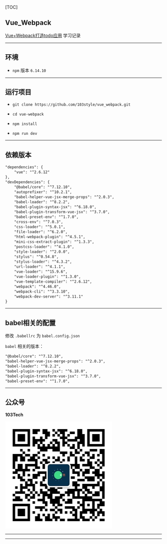 [TOC]

## Vue_Webpack

[Vue+Webpack打造todo应用](https://www.imooc.com/learn/935) 学习记录

---

## 环境
* `npm` 版本 `6.14.10`

---


## 运行项目
* `git clone https://github.com/103style/vue_webpack.git`

* `cd vue-webpack`

* `npm install`

* `npm run dev`


---

## 依赖版本
```
"dependencies": {
    "vue": "^2.6.12"
},
"devDependencies": {
    "@babel/core": "^7.12.10",
    "autoprefixer": "^10.2.1",
    "babel-helper-vue-jsx-merge-props": "^2.0.3",
    "babel-loader": "^8.2.2",
    "babel-plugin-syntax-jsx": "^6.18.0",
    "babel-plugin-transform-vue-jsx": "^3.7.0",
    "babel-preset-env": "^1.7.0",
    "cross-env": "^7.0.3",
    "css-loader": "^5.0.1",
    "file-loader": "^6.2.0",
    "html-webpack-plugin": "^4.5.1",
    "mini-css-extract-plugin": "^1.3.3",
    "postcss-loader": "^4.1.0",
    "style-loader": "^2.0.0",
    "stylus": "^0.54.8",
    "stylus-loader": "^4.3.2",
    "url-loader": "^4.1.1",
    "vue-loader": "^15.9.6",
    "vue-loader-plugin": "^1.3.0",
    "vue-template-compiler": "^2.6.12",
    "webpack": "^4.46.0",
    "webpack-cli": "^3.3.10",
    "webpack-dev-server": "^3.11.1"
}
```

---

## babel相关的配置
修改 `.babellrc` 为 `babel.config.json`

`babel` 相关的版本：
```
"@babel/core": "^7.12.10",
"babel-helper-vue-jsx-merge-props": "^2.0.3",
"babel-loader": "^8.2.2",
"babel-plugin-syntax-jsx": "^6.18.0",
"babel-plugin-transform-vue-jsx": "^3.7.0",
"babel-preset-env": "^1.7.0",
```


---

## 公众号
**103Tech**

![103Tech](https://github.com/103style/vue_webpack/blob/master/wechat.jpg)

---

---
